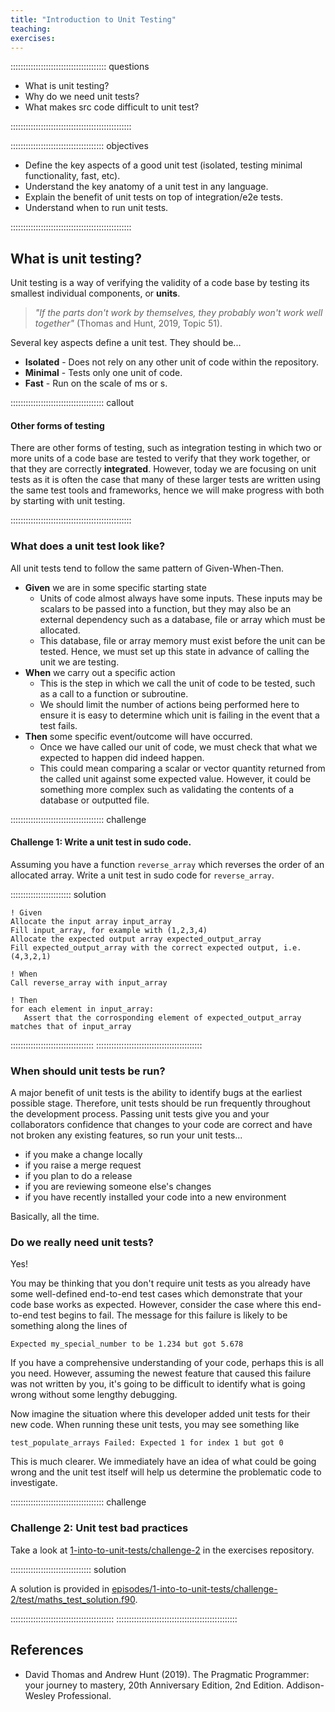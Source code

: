 ```yaml
---
title: "Introduction to Unit Testing"
teaching: 
exercises: 
---
```


:::::::::::::::::::::::::::::::::::::: questions 

- What is unit testing?
- Why do we need unit tests?
- What makes src code difficult to unit test?

::::::::::::::::::::::::::::::::::::::::::::::::

::::::::::::::::::::::::::::::::::::: objectives

- Define the key aspects of a good unit test (isolated, testing minimal functionality, fast, etc).
- Understand the key anatomy of a unit test in any language.
- Explain the benefit of unit tests on top of integration/e2e tests.
- Understand when to run unit tests.

::::::::::::::::::::::::::::::::::::::::::::::::

## What is unit testing?

Unit testing is a way of verifying the validity of a code base by testing its smallest individual components, or **units**.

>*"If the parts don't work by themselves, they probably won't work well together"* (Thomas and Hunt, 2019, Topic 51).

Several key aspects define a unit test. They should be...

- **Isolated** - Does not rely on any other unit of code within the repository.
- **Minimal** - Tests only one unit of code.
- **Fast** - Run on the scale of ms or s. 

::::::::::::::::::::::::::::::::::::: callout

#### Other forms of testing

There are other forms of testing, such as integration testing in which two or more units of a code base are tested to verify that they work together, or that they are correctly **integrated**. However, today we are focusing on unit tests as it is often the case that many of these larger tests are written using the same test tools and frameworks, hence we will make progress with both by starting with unit testing.

::::::::::::::::::::::::::::::::::::::::::::::::

### What does a unit test look like?

All unit tests tend to follow the same pattern of Given-When-Then.

- **Given** we are in some specific starting state
    - Units of code almost always have some inputs. These inputs may be scalars to be passed into a function, but they may also be an external dependency such as a database, file or array which must be allocated.
    - This database, file or array memory must exist before the unit can be tested. Hence, we must set up this state in advance of calling the unit we are testing.
- **When** we carry out a specific action
    - This is the step in which we call the unit of code to be tested, such as a call to a function or subroutine.
    - We should limit the number of actions being performed here to ensure it is easy to determine which unit is failing in the event that a test fails.
- **Then** some specific event/outcome will have occurred.
    - Once we have called our unit of code, we must check that what we expected to happen did indeed happen.
    - This could mean comparing a scalar or vector quantity returned from the called unit against some expected value. However, it could be something more complex such as validating the contents of a database or outputted file.

::::::::::::::::::::::::::::::::::::: challenge 

#### Challenge 1: Write a unit test in sudo code.

Assuming you have a function `reverse_array` which reverses the order of an allocated array. Write a unit test in sudo code for `reverse_array`.

:::::::::::::::::::::::: solution 
 
 ```
! Given
Allocate the input array input_array
Fill input_array, for example with (1,2,3,4)
Allocate the expected output array expected_output_array
Fill expected_output_array with the correct expected output, i.e. (4,3,2,1)

! When
Call reverse_array with input_array

! Then
for each element in input_array:
    Assert that the corrosponding element of expected_output_array matches that of input_array
```

:::::::::::::::::::::::::::::::::
::::::::::::::::::::::::::::::::::::::::::

### When should unit tests be run?

A major benefit of unit tests is the ability to identify bugs at the earliest possible stage. Therefore, unit tests should be run frequently throughout the development process. Passing unit tests give you and your collaborators confidence that changes to your code are correct and have not broken any existing features, so run your unit tests...

- if you make a change locally
- if you raise a merge request
- if you plan to do a release
- if you are reviewing someone else's changes
- if you have recently installed your code into a new environment

Basically, all the time.

### Do we really need unit tests?

Yes! 

You may be thinking that you don't require unit tests as you already have some well-defined end-to-end test cases which demonstrate that your code base works as expected. However, consider the case where this end-to-end test begins to fail. The message for this failure is likely to be something along the lines of

```
Expected my_special_number to be 1.234 but got 5.678
```

If you have a comprehensive understanding of your code, perhaps this is all you need. However, assuming the newest feature that caused this failure was not written by you, it's going to be difficult to identify what is going wrong without some lengthy debugging. 

Now imagine the situation where this developer added unit tests for their new code. When running these unit tests, you may see something like

```
test_populate_arrays Failed: Expected 1 for index 1 but got 0
```

This is much clearer. We immediately have an idea of what could be going wrong and the unit test itself will help us determine the problematic code to investigate.

::::::::::::::::::::::::::::::::::::: challenge 

### Challenge 2: Unit test bad practices

Take a look at [1-into-to-unit-tests/challenge-2](https://github.com/UCL-ARC/fortran-unit-testing-exercises/episodes/1-into-to-unit-tests/challenge-2) in the exercises repository.

:::::::::::::::::::::::::::::::: solution

A solution is provided in [episodes/1-into-to-unit-tests/challenge-2/test/maths_test_solution.f90](https://github.com/UCL-ARC/fortran-unit-testing-exercises/episodes/1-into-to-unit-tests/challenge-2/test/maths_test_solution.f90).

:::::::::::::::::::::::::::::::::::::::::
::::::::::::::::::::::::::::::::::::::::::::::::

## References 

- David Thomas and Andrew Hunt (2019). The Pragmatic Programmer: your journey to mastery, 20th Anniversary Edition, 2nd Edition. Addison-Wesley Professional.
